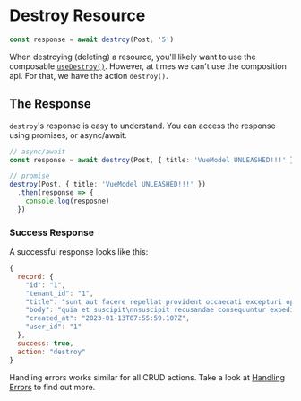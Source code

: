 <script setup>
import DestroyBasicRaw from './examples/DestroyBasic.vue?raw'
import DestroyBasic from './examples/DestroyBasic.vue'
</script>

# Destroy Resource
```ts
const response = await destroy(Post, '5')
```

When destroying (deleting) a resource, you'll likely want to use the composable [`useDestroy()`](../composables/06-use-destroyer.md). However, at times we can't use the composition api. For that, we have the action `destroy()`.

<ExamplePanel
  title="Basic Usage"
  :content="DestroyBasicRaw"
  :exampleComponent="DestroyBasic"
/>

## The Response
`destroy`'s response is easy to understand. You can access the response using promises, or async/await.

```ts
// async/await
const response = await destroy(Post, { title: 'VueModel UNLEASHED!!!' })

// promise
destroy(Post, { title: 'VueModel UNLEASHED!!!' })
  .then(response => {
    console.log(resposne)
  })
```

### Success Response
A successful response looks like this:

```js
{
  record: {
    "id": "1",
    "tenant_id": "1",
    "title": "sunt aut facere repellat provident occaecati excepturi optio reprehenderit",
    "body": "quia et suscipit\nnsuscipit recusandae consequuntur expedita et cum\nnreprehenderit molestiae ut ut quas totam\nnnostrum rerum est autem sunt rem eveniet architecto",
    "created_at": "2023-01-13T07:55:59.107Z",
    "user_id": "1"
  },
  success: true,
  action: "destroy"
}
```

Handling errors works similar for all CRUD actions. Take a look at [Handling Errors](./07-handling-errors.md) to find out more.